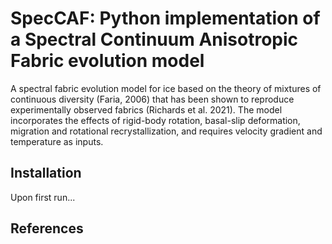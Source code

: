 # SpecCAF: Python implementation of a Spectral Continuum Anisotropic Fabric evolution model 

A spectral fabric evolution model for ice based on the theory of mixtures of continuous diversity (Faria, 2006) that has been shown to reproduce experimentally observed fabrics (Richards et al. 2021). The model incorporates the effects of rigid-body rotation, basal-slip deformation, migration and rotational recrystallization, and requires velocity gradient and temperature as inputs. 

## Installation


Upon first run...


## References


